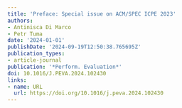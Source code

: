 ```yaml
---
title: 'Preface: Special issue on ACM/SPEC ICPE 2023'
authors:
- Antinisca Di Marco
- Petr Tuma
date: '2024-01-01'
publishDate: '2024-09-19T12:50:38.765695Z'
publication_types:
- article-journal
publication: '*Perform. Evaluation*'
doi: 10.1016/J.PEVA.2024.102430
links:
- name: URL
  url: https://doi.org/10.1016/j.peva.2024.102430
---
```

